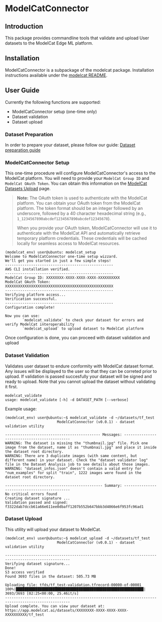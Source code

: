 # ModelCatConnector

## Introduction

This package provides commandline tools that validate and upload User datasets to the ModelCat Edge ML platform.

## Installation

ModelCatConnector is a subpackage of the modelcat package. Installation instructions available under the [modelcat README](../../../README.md).

## User Guide

Currently the following functions are supported:
* ModelCatConnector setup (one-time only)
* Dataset validation
* Dataset upload

### Dataset Preparation

In order to prepare your dataset, please follow our guide: [Dataset preparation guide](/docs/dataset_preparation.md)

### ModelCatConnector Setup

This one-time procedure will configure ModelCatConnector's access to the ModelCat platform. You will need to provide your `ModelCat Group ID` and `ModelCat OAuth Token`. You can obtain this information on the [ModelCat Datasets Upload](https://app.modelcat.ai/datasets#upload) page.

> **Note:** The OAuth token is used to authenticate with the ModelCat platform. You can obtain your OAuth token from the ModelCat platform. The token format should be an integer followed by an underscore, followed by a 40 character hexadecimal string (e.g., `1_1234567890abcdef1234567890abcdef12345678`).
>
> When you provide your OAuth token, ModelCatConnector will use it to authenticate with the ModelCat API and automatically retrieve temporary platform credentials. These credentials will be cached locally for seamless access to ModelCat resources.

```
(modelcat_env) user@ubuntu: modelcat_setup
Welcome to ModelCatConnector one-time setup wizzard.
We'll get you started in just a few simple steps!
--------------------------------------------------
AWS CLI installation verified.
--------------------------------------------------
ModelCat Group ID: XXXXXXXX-XXXX-XXXX-XXXX-XXXXXXXXXX
ModelCat OAuth Token: XXXXXXXXXXXXXXXXXXXXXXXXXXXXXXXXXXXXXXXXXXXXXXXXXX
--------------------------------------------------
Verifying platform access...
Verification successful.
--------------------------------------------------
Configuration complete!

Now you can use:
        `modelcat_validate` to check your dataset for errors and verify ModelCat interoperability
        `modelcat_upload` to upload dataset to ModelCat platform

```
Once configuration is done, you can proceed with dataset validation and upload

### Dataset Validation
Validates user dataset to endure conformity with ModelCat dataset format. Any issues will be displayed to the user so that they can be correted prior to upload. If validation is passed succesfully your dataset will be signed and ready to upload. Note that you cannot upload the dataset without validating it first.
```
modelcat_validate
usage: modelcat_validate [-h] -d DATASET_PATH [--verbose]
```
Example usage:

```
(modelcat_env) user@ubuntu:~$ modelcat_validate -d ~/datasets/tf_test
                        ModelCatConnector (v0.0.1) - dataset validation utility

-------------------------------------------- Messages: ---------------------------------------------
WARNING: The dataset is missing the "thumbnail.jpg" file. Pick one image from the dataset, name it as "thumbnail.jpg" and place it inside the dataset root directory.
WARNING: There are 3 duplicate images (with same content, but different name) in your dataset. Check the "dataset validator log" file in the Dataset Analysis job to see details about those images.
WARNING: "dataset_infos.json" doesn't contain a valid entry for "num_examples" for split "train", 1222 images were found in the dataset root directory.

--------------------------------------------- Summary: ---------------------------------------------
No critical errors found
Creating dataset signature ...
Validation passed and signed: f3322dab7dccb61a66e611ee0dbaff1207b552b647bbb3d4066e6f953fc96ad1
```

### Dataset Upload

This utility will upload your dataset to ModelCat.

```
(modelcat_env) user@ubuntu:~$ modelcat_upload -d ~/datasets/tf_test
                        ModelCatConnector (v0.0.1) - dataset validation utility

----------------------------------------------------------------------------------------------------
Verifying dataset signature...
Done!
S3 access verified
Found 3693 files in the dataset: 505.73 MB

Uploading file: tfds/tf_test-validation.tfrecord-00000-of-00001
100%|███████████████████████████████████████████████████████████| 3693/3693 [02:25<00:00, 25.46it/s]
----------------------------------------------------------------------------------------------------
Upload complete. You can view your dataset at: https://app.modelcat.ai/datasets/XXXXXXXX-XXXX-XXXX-XXXX-XXXXXXXXXX/tf_test
```